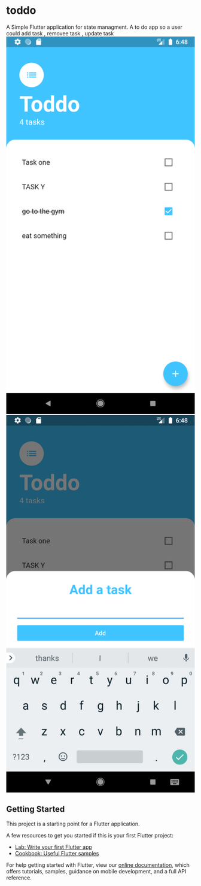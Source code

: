 # toddo

A Simple Flutter application for state managment.
A to do app so a user could add task , removee task  , update task
![picture](https://github.com/brakenseddik/toddo/blob/master/assets/Screenshot_1590086886.png)
![picture](https://github.com/brakenseddik/toddo/blob/master/assets/Screenshot_1590086899.png)


## Getting Started

This project is a starting point for a Flutter application.

A few resources to get you started if this is your first Flutter project:

- [Lab: Write your first Flutter app](https://flutter.dev/docs/get-started/codelab)
- [Cookbook: Useful Flutter samples](https://flutter.dev/docs/cookbook)

For help getting started with Flutter, view our
[online documentation](https://flutter.dev/docs), which offers tutorials,
samples, guidance on mobile development, and a full API reference.
